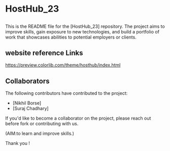 # HostHub_23
## 
This is the README file for the [HostHub_23] repository. The project aims to  improve skills, gain exposure to new technologies, and build a portfolio of work that showcases abilities to potential employers or clients.

## website reference Links
https://preview.colorlib.com/theme/hosthub/index.html

## Collaborators
The following contributors have contributed to the project:

- [Nikhil Borse]
- [Suraj Chadhary]

If you'd like to become a collaborator on the project, please reach out before fork or contributing with us.

(AIM:to learn and improve skills.)

Thank you ! 



